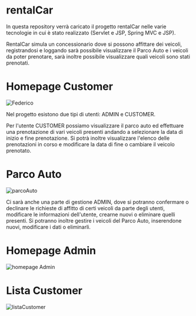 # rentalCar
In questa repository verrà caricato il progetto rentalCar nelle varie tecnologie in cui è stato realizzato (Servlet e JSP, Spring MVC e JSP).

RentalCar simula un concessionario dove si possono affittare dei veicoli, registrandosi e loggando sarà possibile visualizzare il Parco Auto e i veicoli da poter prenotare, sarà inoltre possibile visualizzare quali veicoli sono stati prenotati.
<h1> Homepage Customer</h1>

![Federico](https://github.com/FedericoMNDS/rentalCar/assets/103659327/e84ff047-f967-4008-8bcd-38128d81d7ce)

Nel progetto esistono due tipi di utenti: ADMIN e CUSTOMER.

Per l'utente CUSTOMER possiamo visualizzare il parco auto ed effettuare una prenotazione di vari veicoli presenti andando a selezionare la data di inizio e fine prenotazione. Si potrà inoltre visualizzare l'elenco delle prenotazioni in corso e modificare la data di fine o cambiare il veicolo prenotato.

<h1>Parco Auto</h1>

![parcoAuto](https://github.com/FedericoMNDS/rentalCar/assets/103659327/f08285f5-e5e4-4975-bb92-9a71f3db727f)

Ci sarà anche una parte di gestione ADMIN, dove si potranno confermare o declinare le richieste di affitto di certi veicoli da parte degli utenti, modificare le informazioni dell'utente, crearne nuovi o eliminare quelli presenti. Si potranno inoltre gestire i veicoli del Parco Auto, inserendone nuovi, modificare i dati o eliminarli.

<h1> Homepage Admin</h1>

![homepage Admin](https://github.com/FedericoMNDS/rentalCar/assets/103659327/b68a2264-e3bd-404a-9cc1-7515bf393226)

<h1>Lista Customer</h1>

![listaCustomer](https://github.com/FedericoMNDS/rentalCar/assets/103659327/ff5cd2d6-fca5-4274-8ed0-d712565154c1)

